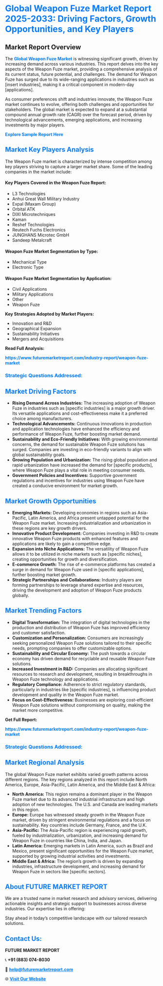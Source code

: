 <h1 style="color: #007BFF;">Global Weapon Fuze Market Report 2025-2033: Driving Factors, Growth Opportunities, and Key Players</h1>

<section id="overview">
<h2>Market Report Overview</h2>
<p>The <a href="https://www.futuremarketreport.com/industry-report/weapon-fuze-market" style="color: #007BFF; text-decoration: none;"><strong>Global Weapon Fuze Market</strong></a> is witnessing significant growth, driven by increasing demand across various industries. This report delves into the key aspects of the Weapon Fuze market, providing a comprehensive analysis of its current status, future potential, and challenges. The demand for Weapon Fuze has surged due to its wide-ranging applications in industries such as [insert industries], making it a critical component in modern-day [applications].</p>
<p>As consumer preferences shift and industries innovate, the Weapon Fuze market continues to evolve, offering both challenges and opportunities for stakeholders. The global market is expected to expand at a substantial compound annual growth rate (CAGR) over the forecast period, driven by technological advancements, emerging applications, and increasing investments by major players.</p>
</section>

<section id="overview">
<p><a href="https://www.futuremarketreport.com/request-sample/reportId=111305" style="color: #007BFF; text-decoration: none;"><strong>Explore Sample Report Here</strong></a></p>
</section>

<section id="key-players">
<h2 style="color: #007BFF;">Market Key Players Analysis</h2>
<p>The Weapon Fuze market is characterized by intense competition among key players striving to capture a larger market share. Some of the leading companies in the market include:</p>
<h4>Key Players Covered in the Weapon Fuze Report:</h4>
<ul><li>L3 Technologies</li><li>Anhui Great Wall Military Industry</li><li>Expal (Maxam Group)</li><li>Orbital ATK</li><li>DIXI Microtechniques</li><li>Kaman</li><li>Reshef Technologies</li><li>Reutech Fuchs Electronics</li><li>JUNGHANS Microtec GmbH</li><li>Sandeep Metalcraft</li></ul>
<h4>Weapon Fuze Market Segmentation by Type:</h4>
<ul><li>Mechanical Type</li><li>Electronic Type</li></ul>

<h4>Weapon Fuze Market Segmentation by Application:</h4>
<ul><li>Civil Applications</li><li>Military Applications</li><li>Other</li><li>Weapon Fuze</li></ul>
<p><strong>Key Strategies Adopted by Market Players:</strong></p>
<ul>
<li>Innovation and R&D</li>
<li>Geographical Expansion</li>
<li>Sustainability Initiatives</li>
<li>Mergers and Acquisitions</li>
</ul>
</section>

<section>
<p><strong>Read Full Analysis: </strong></p><a href="https://www.futuremarketreport.com/industry-report/weapon-fuze-market" style="color: #007BFF; text-decoration: none;"><strong>https://www.futuremarketreport.com/industry-report/weapon-fuze-market</strong></a>
<h3 style="color: #007BFF;">Strategic Questions Addressed:</h3>
</section>

<section id="driving-factors">
<h2 style="color: #007BFF;">Market Driving Factors</h2>
<ul>
<li><strong>Rising Demand Across Industries:</strong> The increasing adoption of Weapon Fuze in industries such as [specific industries] is a major growth driver. Its versatile applications and cost-effectiveness make it a preferred choice among manufacturers.</li>
<li><strong>Technological Advancements:</strong> Continuous innovations in production and application technologies have enhanced the efficiency and performance of Weapon Fuze, further boosting market demand.</li>
<li><strong>Sustainability and Eco-Friendly Initiatives:</strong> With growing environmental concerns, the demand for sustainable Weapon Fuze solutions has surged. Companies are investing in eco-friendly variants to align with global sustainability goals.</li>
<li><strong>Growing Population and Urbanization:</strong> The rising global population and rapid urbanization have increased the demand for [specific products], where Weapon Fuze plays a vital role in meeting consumer needs.</li>
<li><strong>Government Policies and Incentives:</strong> Supportive government regulations and incentives for industries using Weapon Fuze have created a conducive environment for market growth.</li>
</ul>
</section>

<section id="growth-opportunities">
<h2 style="color: #007BFF;">Market Growth Opportunities</h2>
<ul>
<li><strong>Emerging Markets:</strong> Developing economies in regions such as Asia-Pacific, Latin America, and Africa present untapped potential for the Weapon Fuze market. Increasing industrialization and urbanization in these regions are key growth drivers.</li>
<li><strong>Innovative Product Development:</strong> Companies investing in R&D to create innovative Weapon Fuze products with enhanced features and applications are likely to gain a competitive edge.</li>
<li><strong>Expansion into Niche Applications:</strong> The versatility of Weapon Fuze allows it to be utilized in niche markets such as [specific niches], creating opportunities for growth and diversification.</li>
<li><strong>E-commerce Growth:</strong> The rise of e-commerce platforms has created a surge in demand for Weapon Fuze used in [specific applications], further boosting market growth.</li>
<li><strong>Strategic Partnerships and Collaborations:</strong> Industry players are forming partnerships to leverage shared expertise and resources, driving the development and adoption of Weapon Fuze products globally.</li>
</ul>
</section>

<section id="trending-factors">
<h2 style="color: #007BFF;">Market Trending Factors</h2>
<ul>
<li><strong>Digital Transformation:</strong> The integration of digital technologies in the production and distribution of Weapon Fuze has improved efficiency and customer satisfaction.</li>
<li><strong>Customization and Personalization:</strong> Consumers are increasingly seeking personalized Weapon Fuze solutions tailored to their specific needs, prompting companies to offer customizable options.</li>
<li><strong>Sustainability and Circular Economy:</strong> The push towards a circular economy has driven demand for recyclable and reusable Weapon Fuze solutions.</li>
<li><strong>Increased Investment in R&D:</strong> Companies are allocating significant resources to research and development, resulting in breakthroughs in Weapon Fuze technology and applications.</li>
<li><strong>Regulatory Compliance:</strong> Adherence to strict regulatory standards, particularly in industries like [specific industries], is influencing product development and quality in the Weapon Fuze market.</li>
<li><strong>Focus on Cost-Effectiveness:</strong> Businesses are exploring cost-efficient Weapon Fuze solutions without compromising on quality, making the market more competitive.</li>
</ul>
</section>

<section>
<p><strong>Get Full Report: </strong></p><a href="https://www.futuremarketreport.com/industry-report/weapon-fuze-market" style="color: #007BFF; text-decoration: none;"><strong>https://www.futuremarketreport.com/industry-report/weapon-fuze-market</strong></a>
<h3 style="color: #007BFF;">Strategic Questions Addressed:</h3>
</section>


<section id="regional-analysis">
<h2 style="color: #007BFF;">Market Regional Analysis</h2>
<p>The global Weapon Fuze market exhibits varied growth patterns across different regions. The key regions analyzed in this report include North America, Europe, Asia-Pacific, Latin America, and the Middle East & Africa:</p>
<ul>
<li><strong>North America:</strong> This region remains a dominant player in the Weapon Fuze market due to its advanced industrial infrastructure and high adoption of new technologies. The U.S. and Canada are leading markets in this region.</li>
<li><strong>Europe:</strong> Europe has witnessed steady growth in the Weapon Fuze market, driven by stringent environmental regulations and a focus on sustainability. Key countries include Germany, France, and the U.K.</li>
<li><strong>Asia-Pacific:</strong> The Asia-Pacific region is experiencing rapid growth, fueled by industrialization, urbanization, and increasing demand for Weapon Fuze in countries like China, India, and Japan.</li>
<li><strong>Latin America:</strong> Emerging markets in Latin America, such as Brazil and Mexico, present significant opportunities for the Weapon Fuze market, supported by growing industrial activities and investments.</li>
<li><strong>Middle East & Africa:</strong> The region’s growth is driven by expanding industries, infrastructure development, and increasing demand for Weapon Fuze in sectors like [specific sectors].</li>
</ul>
</section>

<footer>
<h2 style="color: #007BFF;">About FUTURE MARKET REPORT</h2>
<p>We are a trusted name in market research and advisory services, delivering actionable insights and strategic support to businesses across diverse industries. Our expertise lies in offering:</p>

<p>Stay ahead in today’s competitive landscape with our tailored research solutions.</p>

<h2 style="color: #007BFF;">Contact Us:</h2>
<p><strong>FUTURE MARKET REPORT</strong></p>
<p>📞 <strong>+91 (883) 074-8030</strong></p>
<p>📧 <strong><a href="mailto:help@futuremarketreport.com" style="color: #007BFF;">help@futuremarketreport.com</a></strong></p>
<p>🌐 <strong><a href="https://www.futuremarketreport.com/" style="color: #007BFF;">Visit Our Website</a></strong></p>
</footer>